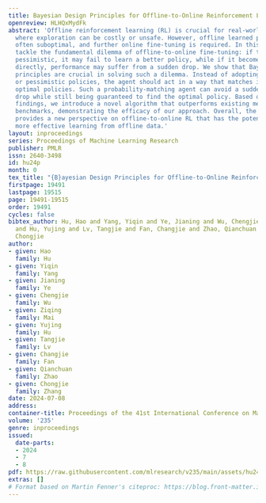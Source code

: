 ```yaml
---
title: Bayesian Design Principles for Offline-to-Online Reinforcement Learning
openreview: HLHQxMydFk
abstract: 'Offline reinforcement learning (RL) is crucial for real-world applications
  where exploration can be costly or unsafe. However, offline learned policies are
  often suboptimal, and further online fine-tuning is required. In this paper, we
  tackle the fundamental dilemma of offline-to-online fine-tuning: if the agent remains
  pessimistic, it may fail to learn a better policy, while if it becomes optimistic
  directly, performance may suffer from a sudden drop. We show that Bayesian design
  principles are crucial in solving such a dilemma. Instead of adopting optimistic
  or pessimistic policies, the agent should act in a way that matches its belief in
  optimal policies. Such a probability-matching agent can avoid a sudden performance
  drop while still being guaranteed to find the optimal policy. Based on our theoretical
  findings, we introduce a novel algorithm that outperforms existing methods on various
  benchmarks, demonstrating the efficacy of our approach. Overall, the proposed approach
  provides a new perspective on offline-to-online RL that has the potential to enable
  more effective learning from offline data.'
layout: inproceedings
series: Proceedings of Machine Learning Research
publisher: PMLR
issn: 2640-3498
id: hu24p
month: 0
tex_title: "{B}ayesian Design Principles for Offline-to-Online Reinforcement Learning"
firstpage: 19491
lastpage: 19515
page: 19491-19515
order: 19491
cycles: false
bibtex_author: Hu, Hao and Yang, Yiqin and Ye, Jianing and Wu, Chengjie and Mai, Ziqing
  and Hu, Yujing and Lv, Tangjie and Fan, Changjie and Zhao, Qianchuan and Zhang,
  Chongjie
author:
- given: Hao
  family: Hu
- given: Yiqin
  family: Yang
- given: Jianing
  family: Ye
- given: Chengjie
  family: Wu
- given: Ziqing
  family: Mai
- given: Yujing
  family: Hu
- given: Tangjie
  family: Lv
- given: Changjie
  family: Fan
- given: Qianchuan
  family: Zhao
- given: Chongjie
  family: Zhang
date: 2024-07-08
address:
container-title: Proceedings of the 41st International Conference on Machine Learning
volume: '235'
genre: inproceedings
issued:
  date-parts:
  - 2024
  - 7
  - 8
pdf: https://raw.githubusercontent.com/mlresearch/v235/main/assets/hu24p/hu24p.pdf
extras: []
# Format based on Martin Fenner's citeproc: https://blog.front-matter.io/posts/citeproc-yaml-for-bibliographies/
---
```

